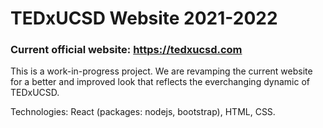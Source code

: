 # TEDxUCSD Website 2021-2022

### Current official website: https://tedxucsd.com

This is a work-in-progress project. We are revamping the current website for a better and improved look that reflects the everchanging dynamic of TEDxUCSD.

Technologies: React (packages: nodejs, bootstrap), HTML, CSS. 
